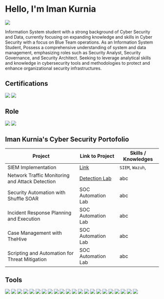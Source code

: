 # Hello, I'm Iman Kurnia
<a href="https://linkedin.com/in/imankrnia/"><img src="https://img.shields.io/badge/-LinkedIn-0072b1?&style=for-the-badge&logo=linkedin&logoColor=white" /></a>

Information System student with a strong background of Cyber Security and Data, currently focusing on expanding knowledge and skills in Cyber Security with a focus on Blue Team operations. As an Information System Student, Possess a comprehensive understanding of system and data management, emphasizing roles such as Security Analyst, Security Governance, and Security Architect. Seeking to leverage analytical skills and knowledge in cybersecurity tools and methodologies to protect and enhance organizational security infrastructures.

## Certifications
<div>
  <img src="https://img.shields.io/badge/-Certified_Ethical_Hacker_(CEH)-CC0000?&style=for-the-badge&logoColor=white&labelColor=CC0000&label=EC-Council" />
  <img src="https://img.shields.io/badge/-Computer Forensic Hacking Investigator_(CHFI)-0A66C2?&style=for-the-badge&logoColor=white&labelColor=0A66C2&label=EC-Council" />
</div>

## Role 
<div >
    <img src="https://img.shields.io/badge/-Blue_Team-0A66C2?&style=for-the-badge&logoColor=white" />
    <img src="https://img.shields.io/badge/-Purple_Team-800080?&style=for-the-badge&logoColor=white" />
</div>

## Iman Kurnia's Cyber Security Portofolio

| Project                                         | Link to Project         | Skills / Knowledges         |
|-----------------------------------------------|----------------------------|---------------------------|
| SIEM Implementation          | <a href="https://google.com">Link</a>| `SIEM`, `Wazuh`, |
| Network Traffic Monitoring and Attack Detection | <a href="https://google.com">Detection Lab</a>| abc |
| Security Automation with Shuffle SOAR         | SOC Automation Lab| abc |
| Incident Response Planning and Execution      | SOC Automation Lab| abc |
| Case Management with TheHive                  | SOC Automation Lab| abc |
| Scripting and Automation for Threat Mitigation | SOC Automation Lab| abc |

## Tools
<div>
    <img src="https://img.shields.io/badge/-Wazuh-005571?&style=for-the-badge&logoColor=white" />
    <img src="https://img.shields.io/badge/-ElasticSearch-005571?&style=for-the-badge&logo=Elastic&logoColor=white" />
    <img src="https://img.shields.io/badge/-Wireshark-1679A7?&style=for-the-badge&logo=Wireshark&logoColor=white" />
    <img src="https://img.shields.io/badge/-Suricata-EF3B2D?&style=for-the-badge&logo=Suricata&logoColor=white" />
    <img src="https://img.shields.io/badge/-Nmap-004d7a?&style=for-the-badge&logoColor=white" />
    <img src="https://img.shields.io/badge/-OpenVAS-48A348?&style=for-the-badge&logoColor=white" />
    <img src="https://img.shields.io/badge/-Nessus-005E8A?&style=for-the-badge&logoColor=white" />
    <img src="https://img.shields.io/badge/-OWASP_ZAP-231F20?&style=for-the-badge&logoColor=white" />
    <img src="https://img.shields.io/badge/-ModSecurity-FF5733?&style=for-the-badge&logoColor=white" />
    <img src="https://img.shields.io/badge/-OpenCTI-3A83F1?&style=for-the-badge&logoColor=white" />
  <img src="https://img.shields.io/badge/-Docker-2496ED?&style=for-the-badge&logo=Docker&logoColor=white" />
  <img src="https://img.shields.io/badge/-VirtualBox-183A61?&style=for-the-badge&logo=VirtualBox&logoColor=white" />
  <img src="https://img.shields.io/badge/-Burp_Suite-FF6F00?&style=for-the-badge&logoColor=white" />
  <img src="https://img.shields.io/badge/-sqlmap-000000?&style=for-the-badge&logoColor=white" />
  <img src="https://img.shields.io/badge/-Metasploit-005F87?&style=for-the-badge&logoColor=white" />
  <img src="https://img.shields.io/badge/-n8n-00B2A9?&style=for-the-badge&logo=n8n&logoColor=white" />
  <img src="https://img.shields.io/badge/-Ollama-000000?&style=for-the-badge&logo=Ollama&logoColor=white" />
  <img src="https://img.shields.io/badge/-Python-3776AB?&style=for-the-badge&logo=Python&logoColor=white" />
  <img src="https://img.shields.io/badge/-Bash-4EAA25?&style=for-the-badge&logo=GNU%20Bash&logoColor=white" />
  <img src="https://img.shields.io/badge/-JavaScript-F7DF1E?&style=for-the-badge&logo=JavaScript&logoColor=black" />
  <img src="https://img.shields.io/badge/-PHP-777BB4?&style=for-the-badge&logo=PHP&logoColor=white" />
  <img src="https://img.shields.io/badge/-HTML5-E34F26?&style=for-the-badge&logo=HTML5&logoColor=white" />
</div>



